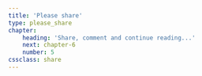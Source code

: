 ```yaml
---
title: 'Please share'
type: please_share
chapter:
    heading: 'Share, comment and continue reading...'
    next: chapter-6
    number: 5
cssclass: share
---
```


